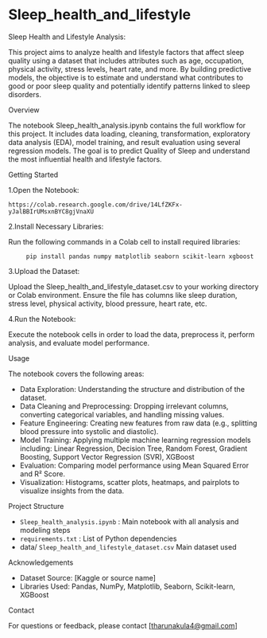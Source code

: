 # Sleep_health_and_lifestyle
Sleep Health and Lifestyle Analysis:

This project aims to analyze health and lifestyle factors that affect sleep quality using a dataset that includes attributes such as age, occupation, physical activity, stress levels, heart rate, and more. By building predictive models, the objective is to estimate and understand what contributes to good or poor sleep quality and potentially identify patterns linked to sleep disorders.

Overview

The notebook Sleep_health_analysis.ipynb contains the full workflow for this project. It includes data loading, cleaning, transformation, exploratory data analysis (EDA), model training, and result evaluation using several regression models. The goal is to predict Quality of Sleep and understand the most influential health and lifestyle factors.

Getting Started

1.Open the Notebook:

    https://colab.research.google.com/drive/14LfZKFx-yJalBBIrUMsxnBYC8gjVnaXU

2.Install Necessary Libraries:

  Run the following commands in a Colab cell to install required libraries:

         
         pip install pandas numpy matplotlib seaborn scikit-learn xgboost
          

3.Upload the Dataset:

Upload the Sleep_health_and_lifestyle_dataset.csv to your working directory or Colab environment. Ensure the file has columns like sleep duration, stress level, physical activity, blood pressure, heart rate, etc.

4.Run the Notebook:

Execute the notebook cells in order to load the data, preprocess it, perform analysis, and evaluate model performance.

Usage

The notebook covers the following areas:
* Data Exploration: Understanding the structure and distribution of the dataset.
* Data Cleaning and Preprocessing: Dropping irrelevant columns, converting categorical variables, and handling missing values.
* Feature Engineering: Creating new features from raw data (e.g., splitting blood pressure into systolic and diastolic).
* Model Training: Applying multiple machine learning regression models including: Linear Regression, Decision Tree, Random Forest, Gradient Boosting, Support Vector Regression (SVR), XGBoost
* Evaluation: Comparing model performance using Mean Squared Error and R² Score.
* Visualization: Histograms, scatter plots, heatmaps, and pairplots to visualize insights from the data.

Project Structure

- `Sleep_health_analysis.ipynb` :   Main notebook with all analysis and modeling steps
- `requirements.txt` : List of Python dependencies
- data/
  `Sleep_health_and_lifestyle_dataset.csv`  Main dataset used

Acknowledgements

* Dataset Source: [Kaggle or source name]
* Libraries Used: Pandas, NumPy, Matplotlib, Seaborn, Scikit-learn, XGBoost

Contact

For questions or feedback, please contact [tharunakula4@gmail.com]
